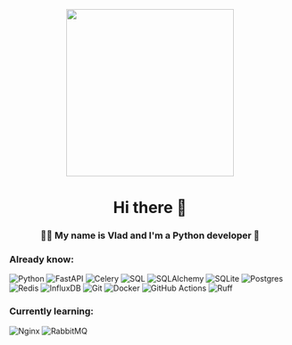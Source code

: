 <div id="header" align="center">
  <img src="https://media3.giphy.com/media/v1.Y2lkPTc5MGI3NjExeWkwc2Q4czJodXFiYW5ndGQ5NWZnaGcwaW16ZDgzaGY3Y2p0amFzaiZlcD12MV9pbnRlcm5hbF9naWZfYnlfaWQmY3Q9Zw/3oriNLx3dUqFgVi86I/giphy.gif" width="300"/>
</div>

<h1 align="center">Hi there 🙌</h1>
<div align="center">
  <h3>👨‍💻 My name is Vlad and I'm a Python developer 🐍</h3>
</div>

### Already know:
![Python](https://img.shields.io/badge/python-3670A0?style=for-the-badge&logo=python&logoColor=ffdd54)
![FastAPI](https://img.shields.io/badge/FastAPI-005571?style=for-the-badge&logo=fastapi)
![Celery](https://img.shields.io/badge/celery-%23a9cc54.svg?style=for-the-badge&logo=celery&logoColor=ddf4a4)
![SQL](https://img.shields.io/badge/sql-%2307405e.svg?style=for-the-badge&logo=sqlite&logoColor=white)
![SQLAlchemy](https://img.shields.io/badge/sqlalchemy-%2307405e.svg?style=for-the-badge&logo=sqlalchemy)
![SQLite](https://img.shields.io/badge/sqlite-%2307405e.svg?style=for-the-badge&logo=sqlite&logoColor=white)
![Postgres](https://img.shields.io/badge/postgres-%23316192.svg?style=for-the-badge&logo=postgresql&logoColor=white)
![Redis](https://img.shields.io/badge/redis-%23DD0031.svg?style=for-the-badge&logo=redis&logoColor=white)
![InfluxDB](https://img.shields.io/badge/influxdb-%2307405e.svg?style=for-the-badge&logo=influxdb)
![Git](https://img.shields.io/badge/git-%23DD0031.svg?style=for-the-badge&logo=git&logoColor=white)
![Docker](https://img.shields.io/badge/docker-%230db7ed.svg?style=for-the-badge&logo=docker&logoColor=white)
![GitHub Actions](https://img.shields.io/badge/GitHub_Actions-2088FF?style=for-the-badge&logo=github-actions&logoColor=white)
![Ruff](https://img.shields.io/badge/ruff-%2307405e.svg?style=for-the-badge&logo=ruff)


### Currently learning:
![Nginx](https://img.shields.io/badge/nginx-%23009639.svg?style=for-the-badge&logo=nginx&logoColor=white)
![RabbitMQ](https://img.shields.io/badge/rabbitmq-%2307405e.svg?style=for-the-badge&logo=rabbitmq)
